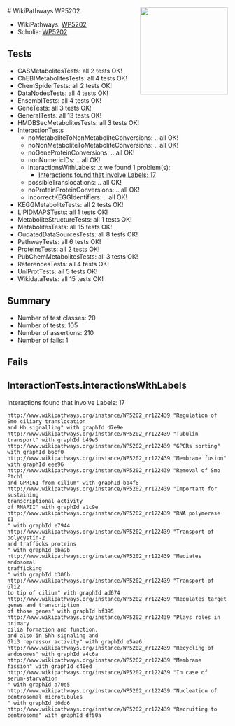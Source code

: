 <img style="float: right; width: 200px" src="https://upload.wikimedia.org/wikipedia/commons/thumb/8/83/Wplogo_with_text_500.png/640px-Wplogo_with_text_500.png" />
# WikiPathways WP5202

* WikiPathways: [WP5202](https://new.wikipathways.org/pathways/WP5202)
* Scholia: [WP5202](https://scholia.toolforge.org/wikipathways/WP5202)
## Tests
* CASMetabolitesTests: all 2 tests OK!
* ChEBIMetabolitesTests: all 4 tests OK!
* ChemSpiderTests: all 2 tests OK!
* DataNodesTests: all 4 tests OK!
* EnsemblTests: all 4 tests OK!
* GeneTests: all 3 tests OK!
* GeneralTests: all 13 tests OK!
* HMDBSecMetabolitesTests: all 3 tests OK!
* InteractionTests
    * noMetaboliteToNonMetaboliteConversions: .. all OK!
    * noNonMetaboliteToMetaboliteConversions: .. all OK!
    * noGeneProteinConversions: .. all OK!
    * nonNumericIDs: .. all OK!
    * interactionsWithLabels: .x we found 1 problem(s):
        * [Interactions found that involve Labels: 17](#fe97a8bf)
    * possibleTranslocations: .. all OK!
    * noProteinProteinConversions: .. all OK!
    * incorrectKEGGIdentifiers: .. all OK!
* KEGGMetaboliteTests: all 2 tests OK!
* LIPIDMAPSTests: all 1 tests OK!
* MetaboliteStructureTests: all 1 tests OK!
* MetabolitesTests: all 15 tests OK!
* OudatedDataSourcesTests: all 8 tests OK!
* PathwayTests: all 6 tests OK!
* ProteinsTests: all 2 tests OK!
* PubChemMetabolitesTests: all 3 tests OK!
* ReferencesTests: all 4 tests OK!
* UniProtTests: all 5 tests OK!
* WikidataTests: all 15 tests OK!


## Summary

* Number of test classes: 20
* Number of tests: 105
* Number of assertions: 210
* Number of fails: 1

## Fails

<a name="fe97a8bf" />

## InteractionTests.interactionsWithLabels

Interactions found that involve Labels: 17
```
http://www.wikipathways.org/instance/WP5202_rr122439 "Regulation of Smo ciliary translocation
and Hh signalling" with graphId d7e9e
http://www.wikipathways.org/instance/WP5202_rr122439 "Tubulin transport" with graphId b49e5
http://www.wikipathways.org/instance/WP5202_rr122439 "GPCRs sorting" with graphId b6bf0
http://www.wikipathways.org/instance/WP5202_rr122439 "Membrane fusion" with graphId eee96
http://www.wikipathways.org/instance/WP5202_rr122439 "Removal of Smo Ptch1 
and GPR161 from cilium" with graphId bb4f8
http://www.wikipathways.org/instance/WP5202_rr122439 "Important for sustaining 
transcriptional activity 
of RNAPII" with graphId a1c9e
http://www.wikipathways.org/instance/WP5202_rr122439 "RNA polymerase II
" with graphId e7944
http://www.wikipathways.org/instance/WP5202_rr122439 "Transport of polycystin-2 
and trafficks proteins
" with graphId bba9b
http://www.wikipathways.org/instance/WP5202_rr122439 "Mediates endosomal 
trafficking
" with graphId b306b
http://www.wikipathways.org/instance/WP5202_rr122439 "Transport of Gli2
to tip of cilium" with graphId ad674
http://www.wikipathways.org/instance/WP5202_rr122439 "Regulates target genes and transcription
of those genes" with graphId bf395
http://www.wikipathways.org/instance/WP5202_rr122439 "Plays roles in primary 
cilia formation and function, 
and also in Shh signaling and 
Gli3 repressor activity" with graphId e5aa6
http://www.wikipathways.org/instance/WP5202_rr122439 "Recycling of endosomes" with graphId a4c6a
http://www.wikipathways.org/instance/WP5202_rr122439 "Membrane fission" with graphId c40ed
http://www.wikipathways.org/instance/WP5202_rr122439 "In case of 
serum-starvation
" with graphId a70e5
http://www.wikipathways.org/instance/WP5202_rr122439 "Nucleation of 
centrosomal microtubules
" with graphId d0dd6
http://www.wikipathways.org/instance/WP5202_rr122439 "Recruiting to 
centrosome" with graphId df50a
```

